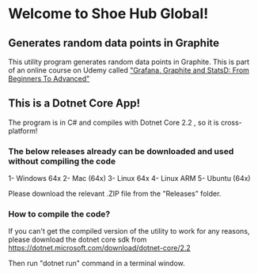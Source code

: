 # Welcome to Shoe Hub Global!
## Generates random data points in Graphite 

This utility program generates random data points in Graphite. This is part of an online course on Udemy called ["Grafana, Graphite and StatsD: From Beginners To Advanced"](https://www.udemy.com/grafana-graphite-and-statsd-visualize-metrics/?couponCode=GITHUBDISCOUNT)

## This is a Dotnet Core App!

The program is in C# and compiles with Dotnet Core 2.2 , so it is cross-platform!

### The below releases already can be downloaded and used without compiling the code

1- Windows 64x
2- Mac (64x)
3- Linux 64x
4- Linux ARM
5- Ubuntu (64x)

Please download the relevant .ZIP file from the "Releases" folder.

### How to compile the code?
If you can't get the compiled version of the utility to work for any reasons, please download the dotnet core sdk from https://dotnet.microsoft.com/download/dotnet-core/2.2

Then run "dotnet run" command in a terminal window.
